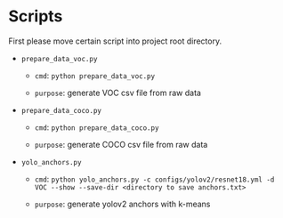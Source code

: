 # Scripts

First please move certain script into project root directory.

- `prepare_data_voc.py`

  - `cmd`: `python prepare_data_voc.py`

  - `purpose`: generate VOC csv file from raw data 


- `prepare_data_coco.py`

  - `cmd`: `python prepare_data_coco.py`

  - `purpose`: generate COCO csv file from raw data 


- `yolo_anchors.py`

  - `cmd`: `python yolo_anchors.py -c configs/yolov2/resnet18.yml -d VOC --show --save-dir <directory to save anchors.txt>`

  - `purpose`: generate yolov2 anchors with k-means
